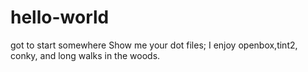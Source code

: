 # hello-world
got to start somewhere
Show me your dot files; I enjoy openbox,tint2, conky, and long walks in the woods.
